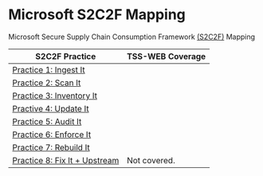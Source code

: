 # Microsoft S2C2F Mapping

Microsoft Secure Supply Chain Consumption Framework [(S2C2F)](https://www.microsoft.com/en-us/securityengineering/sdl/s2c2f) Mapping

| S2C2F Practice  | TSS-WEB Coverage |
| ------------- | ------------- |
| [Practice 1: Ingest It](https://github.com/ossf/s2c2f/blob/main/specification/framework.md#practice-1-ingest-it) |  |
| [Practice 2: Scan It](https://github.com/ossf/s2c2f/blob/main/specification/framework.md#practice-2-scan-it) |  |
| [Practice 3: Inventory It](https://github.com/ossf/s2c2f/blob/main/specification/framework.md#practice-3-inventory-it) |  |
| [Practive 4: Update It](https://github.com/ossf/s2c2f/blob/main/specification/framework.md#practice-4-update-it) |  |
| [Practice 5: Audit It](https://github.com/ossf/s2c2f/blob/main/specification/framework.md#practice-5-audit-it) |  |
| [Practice 6: Enforce It](https://github.com/ossf/s2c2f/blob/main/specification/framework.md#practice-6-enforce-it) | |
| [Practice 7: Rebuild It](https://github.com/ossf/s2c2f/blob/main/specification/framework.md#practice-7-rebuild-it) |  |
| [Practice 8: Fix It + Upstream](https://github.com/ossf/s2c2f/blob/main/specification/framework.md#practice-8-fix-it--upstream) | Not covered. |
